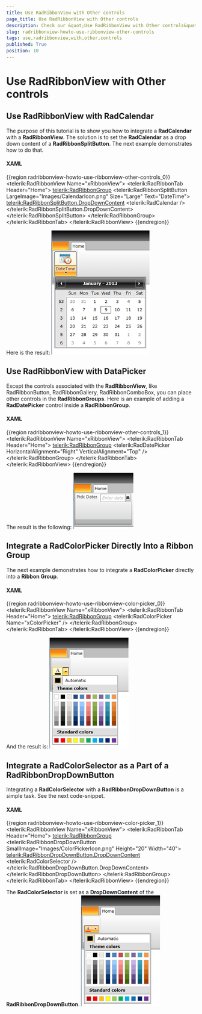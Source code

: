 ```yaml
---
title: Use RadRibbonView with Other controls
page_title: Use RadRibbonView with Other controls
description: Check our &quot;Use RadRibbonView with Other controls&quot; documentation article for the RadRibbonView WPF control.
slug: radribbonview-howto-use-ribbonview-other-controls
tags: use,radribbonview,with,other,controls
published: True
position: 10
---
```


# Use RadRibbonView with Other controls

## Use RadRibbonView with RadCalendar	  

The purpose of this tutorial is to show you how to integrate a __RadCalendar__ with a __RadRibbonView__. The solution is to set the __RadCalendar__ as a drop down content of a __RadRibbonSplitButton__. The next example demonstrates how to do that.		

#### __XAML__
{{region radribbonview-howto-use-ribbonview-other-controls_0}}
	<telerik:RadRibbonView Name="xRibbonView">
		<telerik:RadRibbonTab Header="Home">
			<telerik:RadRibbonGroup>
				<telerik:RadRibbonSplitButton LargeImage="Images/CalendarIcon.png"
						                        Size="Large"
						                        Text="DateTime">
					<telerik:RadRibbonSplitButton.DropDownContent>
						<telerik:RadCalendar />
					</telerik:RadRibbonSplitButton.DropDownContent>
				</telerik:RadRibbonSplitButton>
			</telerik:RadRibbonGroup>
		</telerik:RadRibbonTab>
	</telerik:RadRibbonView>
{{endregion}}

Here is the result:
![Rad Ribbon View How To Use Rad Calendar 01](images/RadRibbonView_HowTo_Use_RadCalendar_01.png)

## Use RadRibbonView with DataPicker	  

Except the controls associated with the __RadRibbonView__, like RadRibbonButton, RadRibbonGallery, RadRibbonComboBox, you can place other controls in the __RadRibbonGroups__. Here is an example of adding a __RadDatePicker__ control inside a __RadRibbonGroup__.		

#### __XAML__
{{region radribbonview-howto-use-ribbonview-other-controls_1}}
	<telerik:RadRibbonView Name="xRibbonView">
		<telerik:RadRibbonTab Header="Home">
			<telerik:RadRibbonGroup>
				<TextBlock Text="Pick Date: " />
				<telerik:RadDatePicker HorizontalAlignment="Right" VerticalAlignment="Top" />
			</telerik:RadRibbonGroup>
		</telerik:RadRibbonTab>
	</telerik:RadRibbonView>
{{endregion}}

The result is the following:
![Rad Ribbon View How To Use Rad Calendar 02](images/RadRibbonView_HowTo_Use_RadCalendar_02.png)

## Integrate a RadColorPicker Directly Into a Ribbon Group	  

The next example demonstrates how to integrate a __RadColorPicker__ directly into a __Ribbon Group__.		

#### __XAML__
{{region radribbonview-howto-use-ribbonview-color-picker_0}}
	<telerik:RadRibbonView Name="xRibbonView">
		<telerik:RadRibbonTab Header="Home">
			<telerik:RadRibbonGroup>
				<telerik:RadColorPicker Name="xColorPicker" />
			</telerik:RadRibbonGroup>
		</telerik:RadRibbonTab>
	</telerik:RadRibbonView>
{{endregion}}

And the result is:
![Rad Ribbon View How To Use Color Picker 01](images/RadRibbonView_HowTo_Use_ColorPicker_01.png)

## Integrate a RadColorSelector as a Part of a RadRibbonDropDownButton	  

Integrating a __RadColorSelector__ with a __RadRibbonDropDownButton__ is a simple task. See the next code-snippet.		

#### __XAML__
{{region radribbonview-howto-use-ribbonview-color-picker_1}}
	<telerik:RadRibbonView Name="xRibbonView">
		<telerik:RadRibbonTab Header="Home">
			<telerik:RadRibbonGroup>
				<telerik:RadRibbonDropDownButton SmallImage="Images/ColorPickerIcon.png" Height="20" Width="40">
					<telerik:RadRibbonDropDownButton.DropDownContent>
						<telerik:RadColorSelector />
					</telerik:RadRibbonDropDownButton.DropDownContent>
				</telerik:RadRibbonDropDownButton>
			</telerik:RadRibbonGroup>
		</telerik:RadRibbonTab>
	</telerik:RadRibbonView>
{{endregion}}

The __RadColorSelector__ is set as a __DropDownContent__ of the __RadRibbonDropDownButton__.
![Rad Ribbon View How To Use Color Picker 02](images/RadRibbonView_HowTo_Use_ColorPicker_02.png)